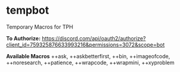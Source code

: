 # tempbot
Temporary Macros for TPH

**To Authorize:** https://discord.com/api/oauth2/authorize?client_id=759325876633993216&permissions=3072&scope=bot

**Available Macros**
++ask, ++askbetterfirst, ++bin, ++imageofcode, ++noresearch, ++patience, ++wrapcode, ++wrapmini, ++xyproblem
